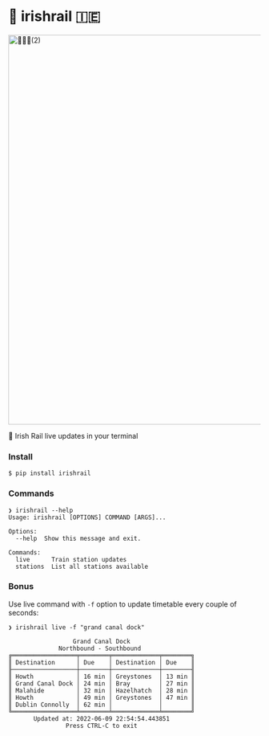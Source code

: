 # 🚂 irishrail 🇮🇪

<img width="776" alt="🚂🇮🇪(2)" src="https://user-images.githubusercontent.com/431892/173185574-6d01354e-7c25-4a9e-8a1b-61d6bc795f9c.png">

🚉 Irish Rail live updates in your terminal

### Install
```
$ pip install irishrail
```

### Commands
```
❯ irishrail --help
Usage: irishrail [OPTIONS] COMMAND [ARGS]...

Options:
  --help  Show this message and exit.

Commands:
  live      Train station updates
  stations  List all stations available
```

### Bonus
Use live command with `-f` option to update timetable every couple of seconds:

```
❯ irishrail live -f "grand canal dock" 

                  Grand Canal Dock
              Northbound - Southbound
╔══════════════════╤════════╤═════════════╤════════╗
║ Destination      │ Due    │ Destination │ Due    ║
╟──────────────────┼────────┼─────────────┼────────╢
║ Howth            │ 16 min │ Greystones  │ 13 min ║
║ Grand Canal Dock │ 24 min │ Bray        │ 27 min ║
║ Malahide         │ 32 min │ Hazelhatch  │ 28 min ║
║ Howth            │ 49 min │ Greystones  │ 47 min ║
║ Dublin Connolly  │ 62 min │             │        ║
╚══════════════════╧════════╧═════════════╧════════╝
       Updated at: 2022-06-09 22:54:54.443851
                Press CTRL-C to exit
```
